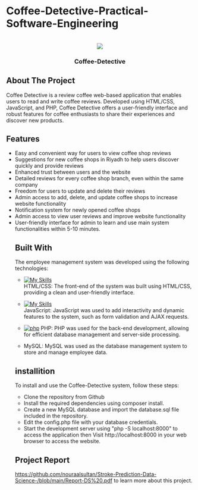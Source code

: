 # Coffee-Detective-Practical-Software-Engineering
<!-- PROJECT LOGO -->
<br />
<div align="center">
  <img src="https://user-images.githubusercontent.com/98308845/230183634-d83a79b8-7367-4491-a170-ccbbd94a578e.png">

  <h3 align="center">Coffee-Detective </h3>
</div>

<!-- introduction -->
## About The Project
Coffee Detective is a review coffee web-based application that enables users to read and write coffee reviews. Developed using HTML/CSS, JavaScript, and PHP,
Coffee Detective offers a user-friendly interface and robust features for coffee enthusiasts to share their experiences and discover new products.
<!-- Features -->
## Features

<ul>
<li>Easy and convenient way for users to view coffee shop reviews</li>
<li>Suggestions for new coffee shops in Riyadh to help users discover quickly and provide reviews</li>
<li>Enhanced trust between users and the website</li>
<li>Detailed reviews for every coffee shop branch, even within the same company</li>
<li>Freedom for users to update and delete their reviews</li>
<li>Admin access to add, delete, and update coffee shops to increase website functionality</li>
<li>Notification system for newly opened coffee shops</li>
<li>Admin access to view user reviews and improve website functionality</li>
<li>User-friendly interface for admin to learn and use main system functionalities within 5-10 minutes.</li>


<!-- technology -->
## Built With
The employee management system was developed using the following technologies:

 * [![My Skills](https://skills.thijs.gg/icons?i=bootstrap,html,css)](https://skills.thijs.gg)
 <br> HTML/CSS: The front-end of the system was built using HTML/CSS, providing a clean and user-friendly interface.

* [![My Skills](https://skills.thijs.gg/icons?i=js,jquery)](https://skills.thijs.gg)
<br> JavaScript: JavaScript was used to add interactivity and dynamic features to the system, such as form validation and AJAX requests.

* [![php][php.com]][php-url]  PHP: PHP was used for the back-end development, allowing for efficient database management and server-side processing.
    <li>MySQL: MySQL was used as the database management system to store and manage employee data.</li>

[php.com]: https://www.php.net/images/logos/php-power-micro.png 
[php-url]:https://php.net

<!-- installition -->
## installition

To install and use the Coffee-Detective system, follow these steps:
<ul>

<li>Clone the repository from Github</li>

<li> Install the required dependencies using composer install.</li>

<li>Create a new MySQL database and import the database.sql file included in the repository.</li>

<li>Edit the config.php file with your database credentials.</li>

<li>Start the development server using "php -S localhost:8000" 
 to access the application then Visit http://localhost:8000 in your web browser to access the website.
</li>
</ul>

## Project Report
https://github.com/nouraalsultan/Stroke-Prediction-Data-Science-/blob/main/Report-DS%20.pdf to learn more about this project. 

